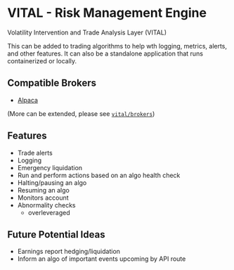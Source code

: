 # VITAL - Risk Management Engine
Volatility Intervention and Trade Analysis Layer (VITAL)

This can be added to trading algorithms to help wth logging, metrics, alerts, and other features. It can also be a standalone application that runs containerized or locally.

## Compatible Brokers
- [Alpaca](https://alpaca.markets/)

(More can be extended, please see [`vital/brokers`](https://github.com/syntaxsdev/vital-risk-engine/tree/main/vital/brokers))

## Features
- Trade alerts
- Logging
- Emergency liquidation
- Run and perform actions based on an algo health check
- Halting/pausing an algo
- Resuming an algo
- Monitors account
- Abnormality checks
    - overleveraged

## Future Potential Ideas
- Earnings report hedging/liquidation
- Inform an algo of important events upcoming by API route 